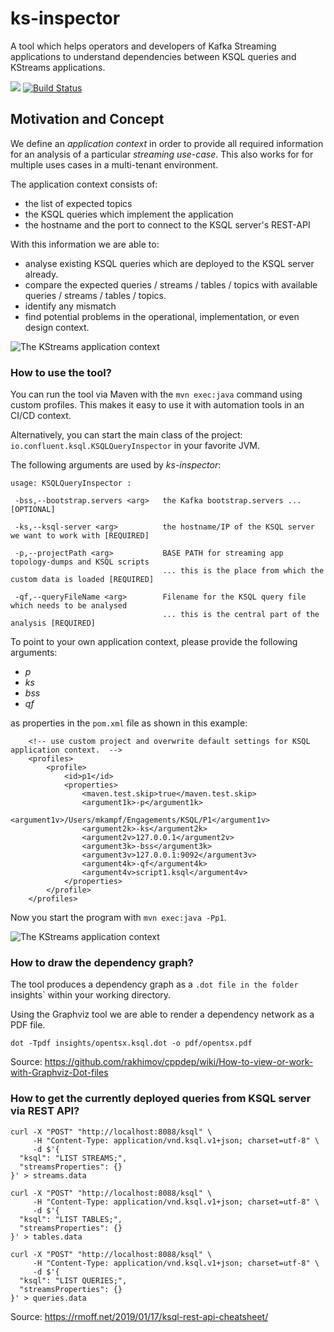 # ks-inspector
A tool which helps operators and developers of Kafka Streaming applications to understand dependencies between KSQL queries and KStreams applications.

<a href="https://codeclimate.com/github/kamir/ks-inspector"><img src="https://api.codeclimate.com/v1/badges/ef4bcda7d1b5fd0a4f1e/maintainability" /></a>  [![Build Status](https://travis-ci.org/kamir/ks-inspector.svg?branch=master)](https://travis-ci.org/kamir/ks-inspector)


## Motivation and Concept

We define an *application context* in order to provide all required information for an
analysis of a particular *streaming use-case*. 
This also works for for multiple uses cases in a multi-tenant environment.

The application context consists of:

- the list of expected topics
- the KSQL queries which implement the application
- the hostname and the port to connect to the KSQL server's REST-API

With this information we are able to:

- analyse existing KSQL queries which are deployed to the KSQL server already.
- compare the expected queries / streams / tables / topics with available queries / streams / tables / topics.
- identify any mismatch 
- find potential problems in the operational, implementation, or even design context.

![The KStreams application context](docs/intro.png)

### How to use the tool?

You can run the tool via Maven with the `mvn exec:java` command using custom profiles.
This makes it easy to use it with automation tools in an CI/CD context.

Alternatively, you can start the main class of the project: `io.confluent.ksql.KSQLQueryInspector` in your favorite JVM. 

The following arguments are used by *ks-inspector*:

```
usage: KSQLQueryInspector :

 -bss,--bootstrap.servers <arg>   the Kafka bootstrap.servers ... [OPTIONAL]
 
 -ks,--ksql-server <arg>          the hostname/IP of the KSQL server we want to work with [REQUIRED]
 
 -p,--projectPath <arg>           BASE PATH for streaming app topology-dumps and KSQL scripts 
                                  ... this is the place from which the custom data is loaded [REQUIRED]
 
 -qf,--queryFileName <arg>        Filename for the KSQL query file which needs to be analysed 
                                  ... this is the central part of the analysis [REQUIRED]
```                                 

To point to your own application context, please provide the following arguments:

- *p*
- *ks*
- *bss*
- *qf*

as properties in the `pom.xml` file as shown in this example:

```
    <!-- use custom project and overwrite default settings for KSQL application context.  -->
    <profiles>
        <profile>
            <id>p1</id>
            <properties>
                <maven.test.skip>true</maven.test.skip>
                <argument1k>-p</argument1k>
                <argument1v>/Users/mkampf/Engagements/KSQL/P1</argument1v>
                <argument2k>-ks</argument2k>
                <argument2v>127.0.0.1</argument2v>
                <argument3k>-bss</argument3k>
                <argument3v>127.0.0.1:9092</argument3v>
                <argument4k>-qf</argument4k>
                <argument4v>script1.ksql</argument4v>
            </properties>
        </profile>
    </profiles>
```
Now you start the program with `mvn exec:java -Pp1`.

![The KStreams application context](docs/intro.png)

### How to draw the dependency graph?

The tool produces a dependency graph as a `.dot file in the folder `insights` within your working directory.

Using the Graphviz tool we are able to render a dependency network as a PDF file.
```
dot -Tpdf insights/opentsx.ksql.dot -o pdf/opentsx.pdf
```
Source: https://github.com/rakhimov/cppdep/wiki/How-to-view-or-work-with-Graphviz-Dot-files

### How to get the currently deployed queries from KSQL server via REST API?

```
curl -X "POST" "http://localhost:8088/ksql" \
     -H "Content-Type: application/vnd.ksql.v1+json; charset=utf-8" \
     -d $'{
  "ksql": "LIST STREAMS;",
  "streamsProperties": {}
}' > streams.data
```

```
curl -X "POST" "http://localhost:8088/ksql" \
     -H "Content-Type: application/vnd.ksql.v1+json; charset=utf-8" \
     -d $'{
  "ksql": "LIST TABLES;",
  "streamsProperties": {}
}' > tables.data
```

```
curl -X "POST" "http://localhost:8088/ksql" \
     -H "Content-Type: application/vnd.ksql.v1+json; charset=utf-8" \
     -d $'{
  "ksql": "LIST QUERIES;",
  "streamsProperties": {}
}' > queries.data
```

Source: https://rmoff.net/2019/01/17/ksql-rest-api-cheatsheet/